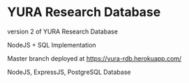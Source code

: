 # YURA Research Database
version 2 of YURA Research Database

NodeJS + SQL Implementation

Master branch deployed at https://yura-rdb.herokuapp.com/

NodeJS, ExpressJS, PostgreSQL Database
